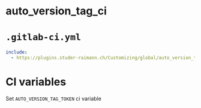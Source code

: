 # auto_version_tag_ci

# `.gitlab-ci.yml`

```yml
include:
  - https://plugins.studer-raimann.ch/Customizing/global/auto_version_tag_ci/build/auto_version_tag_ci.yml
```

# CI variables

Set `AUTO_VERSION_TAG_TOKEN` ci variable
